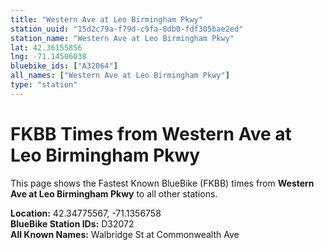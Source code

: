```yaml
---
title: "Western Ave at Leo Birmingham Pkwy"
station_uuid: "15d2c79a-f79d-c9fa-8db0-fdf305bae2ed"
station_name: "Western Ave at Leo Birmingham Pkwy"
lat: 42.36155856
lng: -71.14506038
bluebike_ids: ["A32064"]
all_names: ["Western Ave at Leo Birmingham Pkwy"]
type: "station"
---
```


# FKBB Times from Western Ave at Leo Birmingham Pkwy

This page shows the Fastest Known BlueBike (FKBB) times from **Western Ave at Leo Birmingham Pkwy** to all other stations.

**Location:** 42.34775567, -71.1356758  
**BlueBike Station IDs:** D32072  
**All Known Names:** Walbridge St at Commonwealth Ave

